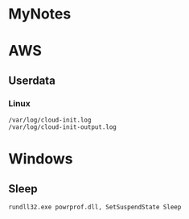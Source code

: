 # MyNotes

# AWS
## Userdata
### Linux
```
/var/log/cloud-init.log
/var/log/cloud-init-output.log
```


# Windows
## Sleep
```
rundll32.exe powrprof.dll, SetSuspendState Sleep
```
